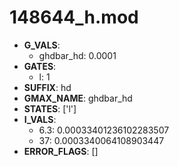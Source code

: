 # 148644_h.mod

- **G_VALS**:
  - ghdbar_hd: 0.0001
- **GATES**:
  - l: 1
- **SUFFIX**: hd
- **GMAX_NAME**: ghdbar_hd
- **STATES**: ['l']
- **I_VALS**:
  - 6.3: 0.00033401236102283507
  - 37: 0.0003340064108903447
- **ERROR_FLAGS**: []
